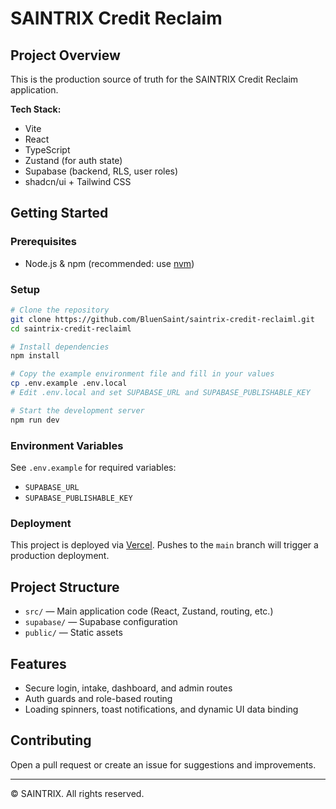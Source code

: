 # SAINTRIX Credit Reclaim

## Project Overview

This is the production source of truth for the SAINTRIX Credit Reclaim application.

**Tech Stack:**
- Vite
- React
- TypeScript
- Zustand (for auth state)
- Supabase (backend, RLS, user roles)
- shadcn/ui + Tailwind CSS

## Getting Started

### Prerequisites
- Node.js & npm (recommended: use [nvm](https://github.com/nvm-sh/nvm#installing-and-updating))

### Setup
```sh
# Clone the repository
git clone https://github.com/BluenSaint/saintrix-credit-reclaiml.git
cd saintrix-credit-reclaiml

# Install dependencies
npm install

# Copy the example environment file and fill in your values
cp .env.example .env.local
# Edit .env.local and set SUPABASE_URL and SUPABASE_PUBLISHABLE_KEY

# Start the development server
npm run dev
```

### Environment Variables
See `.env.example` for required variables:
- `SUPABASE_URL`
- `SUPABASE_PUBLISHABLE_KEY`

### Deployment
This project is deployed via [Vercel](https://vercel.com/). Pushes to the `main` branch will trigger a production deployment.

## Project Structure
- `src/` — Main application code (React, Zustand, routing, etc.)
- `supabase/` — Supabase configuration
- `public/` — Static assets

## Features
- Secure login, intake, dashboard, and admin routes
- Auth guards and role-based routing
- Loading spinners, toast notifications, and dynamic UI data binding

## Contributing
Open a pull request or create an issue for suggestions and improvements.

---

© SAINTRIX. All rights reserved.
